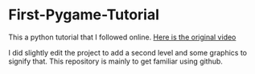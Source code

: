 # First-Pygame-Tutorial

This a python tutorial that I followed online. [Here is the original video](https://www.youtube.com/watch?v=AY9MnQ4x3zk)

I did slightly edit the project to add a second level and some graphics to signify that. This repository is mainly to get familiar using github.
